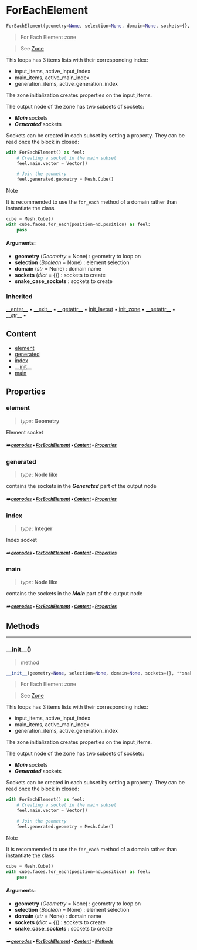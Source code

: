 # ForEachElement

``` python
ForEachElement(geometry=None, selection=None, domain=None, sockets={}, **snake_case_sockets)
```

> For Each Element zone

> See [Zone](zone.md#zone)

This loops has 3 items lists with their corresponding index:
- input_items, active_input_index
- main_items, active_main_index
- generation_items, active_generation_index

The zone initialization creates properties on the input_items.

The output node of the zone has two subsets of sockets:
- ***Main*** sockets
- ***Generated*** sockets

Sockets can be created in each subset by setting a property. They can be read once
the block in closed:

``` python
with ForEachElement() as feel:
    # Creating a socket in the main subset
    feel.main.vector = Vector()

    # Join the geometry
    feel.generated.geometry = Mesh.Cube()
```

> [!NOTE]
> It is recommended to use the `for_each` method of a domain rather than instantiate
> the class

``` python
cube = Mesh.Cube()
with cube.faces.for_each(position=nd.position) as feel:
    pass
```

#### Arguments:
- **geometry** (_Geometry_ = None) : geometry to loop on
- **selection** (_Boolean_ = None) : element selection
- **domain** (_str_ = None) : domain name
- **sockets** (_dict_ = {}) : sockets to create
- **snake_case_sockets** : sockets to create

### Inherited

[\_\_enter__](zone.md#__enter__) :black_small_square: [\_\_exit__](zone.md#__exit__) :black_small_square: [\_\_getattr__](zone.md#__getattr__) :black_small_square: [init_layout](zone.md#init_layout) :black_small_square: [init_zone](zone.md#init_zone) :black_small_square: [\_\_setattr__](zone.md#__setattr__) :black_small_square: [\_\_str__](zone.md#__str__) :black_small_square:

## Content

- [element](foreachelement.md#element)
- [generated](foreachelement.md#generated)
- [index](foreachelement.md#index)
- [\_\_init__](foreachelement.md#__init__)
- [main](foreachelement.md#main)

## Properties



### element

> _type_: **Geometry**
>

Element socket

##### <sub>:arrow_right: [geonodes](index.md#geonodes) :black_small_square: [ForEachElement](foreachelement.md#foreachelement) :black_small_square: [Content](foreachelement.md#content) :black_small_square: [Properties](foreachelement.md#properties)</sub>

### generated

> _type_: **Node like**
>

contains the sockets in the ***Generated*** part of the output node

##### <sub>:arrow_right: [geonodes](index.md#geonodes) :black_small_square: [ForEachElement](foreachelement.md#foreachelement) :black_small_square: [Content](foreachelement.md#content) :black_small_square: [Properties](foreachelement.md#properties)</sub>

### index

> _type_: **Integer**
>

Index socket

##### <sub>:arrow_right: [geonodes](index.md#geonodes) :black_small_square: [ForEachElement](foreachelement.md#foreachelement) :black_small_square: [Content](foreachelement.md#content) :black_small_square: [Properties](foreachelement.md#properties)</sub>

### main

> _type_: **Node like**
>

contains the sockets in the ***Main*** part of the output node

##### <sub>:arrow_right: [geonodes](index.md#geonodes) :black_small_square: [ForEachElement](foreachelement.md#foreachelement) :black_small_square: [Content](foreachelement.md#content) :black_small_square: [Properties](foreachelement.md#properties)</sub>

## Methods



----------
### \_\_init__()

> method

``` python
__init__(geometry=None, selection=None, domain=None, sockets={}, **snake_case_sockets)
```

> For Each Element zone

> See [Zone](zone.md#zone)

This loops has 3 items lists with their corresponding index:
- input_items, active_input_index
- main_items, active_main_index
- generation_items, active_generation_index

The zone initialization creates properties on the input_items.

The output node of the zone has two subsets of sockets:
- ***Main*** sockets
- ***Generated*** sockets

Sockets can be created in each subset by setting a property. They can be read once
the block in closed:

``` python
with ForEachElement() as feel:
    # Creating a socket in the main subset
    feel.main.vector = Vector()

    # Join the geometry
    feel.generated.geometry = Mesh.Cube()
```

> [!NOTE]
> It is recommended to use the `for_each` method of a domain rather than instantiate
> the class

``` python
cube = Mesh.Cube()
with cube.faces.for_each(position=nd.position) as feel:
    pass
```

#### Arguments:
- **geometry** (_Geometry_ = None) : geometry to loop on
- **selection** (_Boolean_ = None) : element selection
- **domain** (_str_ = None) : domain name
- **sockets** (_dict_ = {}) : sockets to create
- **snake_case_sockets** : sockets to create

##### <sub>:arrow_right: [geonodes](index.md#geonodes) :black_small_square: [ForEachElement](foreachelement.md#foreachelement) :black_small_square: [Content](foreachelement.md#content) :black_small_square: [Methods](foreachelement.md#methods)</sub>